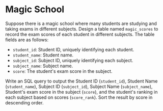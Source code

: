 # Magic School

Suppose there is a magic school where many students are studying and taking exams in different subjects. Design a table named `magic_scores` to record the exam scores of each student in different subjects. The table fields are as follows:

- `student_id`: Student ID, uniquely identifying each student.
- `student_name`: Student name.
- `subject_id`: Subject ID, uniquely identifying each subject.
- `subject_name`: Subject name.
- `score`: The student's exam score in the subject.

Write an SQL query to output the Student ID (`student_id`), Student Name (`student_name`), Subject ID (`subject_id`), Subject Name (`subject_name`), Student's exam score in the subject (`score`), and the student's ranking in each subject based on scores (`score_rank`). Sort the result by score in descending order.
